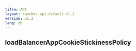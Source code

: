 ```yaml
---
title: API
layout: rancher-api-default-v1.2
version: v1.2
lang: zh
---
```


## loadBalancerAppCookieStickinessPolicy





